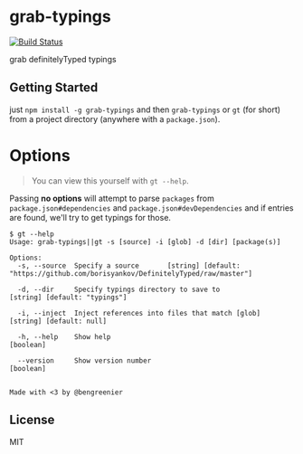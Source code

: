 # grab-typings

[![Build Status](https://travis-ci.org/bengreenier/grab-typings.svg?branch=master)](https://travis-ci.org/bengreenier/grab-typings)

grab definitelyTyped typings

## Getting Started

just `npm install -g grab-typings` and then `grab-typings` or `gt` (for short)
from a project directory (anywhere with a `package.json`).

# Options

> You can view this yourself with `gt --help`.

Passing __no options__ will attempt to parse `packages` from `package.json#dependencies` and `package.json#devDependencies`
and if entries are found, we'll try to get typings for those.

```
$ gt --help
Usage: grab-typings||gt -s [source] -i [glob] -d [dir] [package(s)]

Options:
  -s, --source  Specify a source       [string] [default: "https://github.com/borisyankov/DefinitelyTyped/raw/master"]

  -d, --dir     Specify typings directory to save to                                     [string] [default: "typings"]

  -i, --inject  Inject references into files that match [glob]                                [string] [default: null]

  -h, --help    Show help                                                                                    [boolean]

  --version     Show version number                                                                          [boolean]


Made with <3 by @bengreenier
```

## License

MIT

